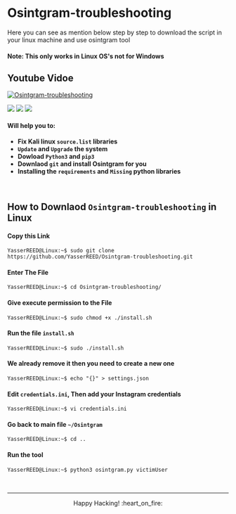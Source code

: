 # Osintgram-troubleshooting
Here you can see as mention below step by step to download the script in your linux machine and use osintgram tool
#### Note: This only works in Linux OS's not for Windows 

## Youtube Vidoe
[![Osintgram-troubleshooting](https://wallpapercave.com/wp/wp8970843.jpg)](https://www.youtube.com/watch?v=ySDbm2ZuSgU)

![](https://img.shields.io/badge/Version-%20v1.0.0-blue)
![](https://img.shields.io/badge/Twitter-%20YasserREED-blue)
![](https://img.shields.io/badge/YouTube-%20YasserRED-red)


#### Will help you to:
- **Fix Kali linux `source.list` libraries**
- **`Update` and `Upgrade` the system**
- **Dowload `Python3` and `pip3`**
- **Downlaod `git` and install Osintgram for you**
- **Installing the `requirements` and `Missing` python libraries**

<br>

## How to Downlaod ``Osintgram-troubleshooting`` in Linux

#### Copy this Link
```console
YasserREED@Linux:~$ sudo git clone https://github.com/YasserREED/Osintgram-troubleshooting.git
```
#### Enter The File
```console
YasserREED@Linux:~$ cd Osintgram-troubleshooting/
```
#### Give execute permission to the File
```console
YasserREED@Linux:~$ sudo chmod +x ./install.sh
```
#### Run the file `install.sh`
```console
YasserREED@Linux:~$ sudo ./install.sh
```
#### We already remove it then you need to create a new one
```console
YasserREED@Linux:~$ echo "{}" > settings.json
```
#### Edit `credentials.ini`, Then add your Instagram credentials
```console
YasserREED@Linux:~$ vi credentials.ini
```
#### Go back to main file `~/Osintgram`
```console
YasserREED@Linux:~$ cd ..
```
#### Run the tool
```console
YasserREED@Linux:~$ python3 osintgram.py victimUser
```
<br>

---

<p align="center"> Happy Hacking! :heart_on_fire: </p>
